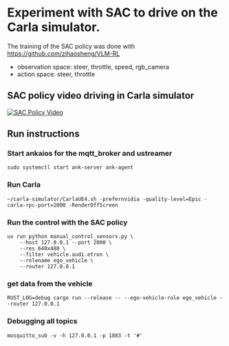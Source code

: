 
# Experiment with SAC to drive on the Carla simulator.

The training of the SAC policy was done with https://github.com/zihaosheng/VLM-RL

- observation space: steer, throttle, speed, rgb_camera
- action space: steer, throttle


## SAC policy video driving in Carla simulator

[![SAC Policy Video](https://img.youtube.com/vi/gQlz7sNyhC4/0.jpg)](https://youtu.be/gQlz7sNyhC4)


## Run instructions
### Start ankaios for the mqtt_broker and ustreamer
```
sudo systemctl start ank-server ank-agent
```

### Run Carla
```
~/carla-simulator/CarlaUE4.sh -prefernvidia -quality-level=Epic -carla-rpc-port=2000 -RenderOffScreen
```

### Run the control with the SAC policy
```
uv run python manual_control_sensors.py \
    --host 127.0.0.1 --port 2000 \
    --res 640x480 \
    --filter vehicle.audi.etron \
    --rolename ego_vehicle \
    --router 127.0.0.1
```

### get data from the vehicle
```
RUST_LOG=debug cargo run --release -- --ego-vehicle-role ego_vehicle --router 127.0.0.1
```

### Debugging all topics
```
mosquitto_sub -v -h 127.0.0.1 -p 1883 -t '#'
```
